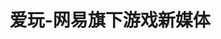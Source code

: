 ---
description: 大厂出品，中规中矩。网易是要在游戏这条道路上走到黑啊。
layout: post
results:
- primaryGenreName: News
  version: '1.2.3'
  formattedPrice: 免费
  genreIds:
  - '6009'
  artworkUrl60: http://is4.mzstatic.com/image/thumb/Purple49/v4/ff/ba/63/ffba636f-f51a-8740-6281-4ade2bf80916/source/60x60bb.jpg
  userRatingCountForCurrentVersion: 13
  minimumOsVersion: '7.0'
  appletvScreenshotUrls: &a []
  sellerName: Guangzhou Boguan Telecommunication Technology Limited.
  supportedDevices:
  - iPhone4
  - iPad2Wifi
  - iPad23G
  - iPhone4S
  - iPadThirdGen
  - iPadThirdGen4G
  - iPhone5
  - iPodTouchFifthGen
  - iPadFourthGen
  - iPadFourthGen4G
  - iPadMini
  - iPadMini4G
  - iPhone5c
  - iPhone5s
  - iPhone6
  - iPhone6Plus
  - iPodTouchSixthGen
  genres:
  - 新闻
  currentVersionReleaseDate: '2016-04-13T02:00:54Z'
  trackName: 爱玩-网易旗下游戏新媒体
  isVppDeviceBasedLicensingEnabled: true
  description: "游戏阅读，不止于此 \n\n● 第一时间了解游戏圈内发生的大小事，透过业内资深编辑俯瞰全球游戏热点；\n● 精选游戏科学、每日一雷等20多个栏目，深度与趣味结合，让你重拾阅读乐趣；\n●
    暴雪人气社区凯恩之角移动版，百万玩家在这里和你一起畅所欲言；\n● 暗黑3、炉石传说、守望先锋等热门游戏专区一键订阅，随时随地关注游戏动态。\n\n爱玩是目前国内专业的游戏新闻与社区手机客户端，精选原创栏目与游戏专区满足玩家多样化的阅读需求，凯恩之角社区和与众不同的跟帖已经形成每一位玩家自由表态的文化，资深编辑零距离沟通，感受游戏本质。\n\n网易出品，值得信赖！\n\n如果您对爱玩APP有任何意见或建议，欢迎通过这些渠道联系我们：\n微信：网易爱玩\n微博：@网易爱玩\n官网：http://i.play.163.com/\n用户交流QQ群：
    171862814"
  price: 0
  trackId: 1021519397
  releaseDate: '2016-03-17T06:42:21Z'
  advisories:
  - 偶尔/轻微的亵渎或低俗幽默
  - 偶尔/轻微的卡通或幻想暴力
  screenshotUrls:
  - http://a3.mzstatic.com/us/r30/Purple69/v4/2e/7b/e8/2e7be8aa-142d-cbea-580d-958052a21992/screen1136x1136.jpeg
  - http://a1.mzstatic.com/us/r30/Purple49/v4/7a/03/d9/7a03d96e-1da4-32cc-a270-ee4332d894b1/screen1136x1136.jpeg
  - http://a4.mzstatic.com/us/r30/Purple49/v4/a9/cd/08/a9cd08bd-71bf-ebf6-8c0e-3f9c53ded91e/screen1136x1136.jpeg
  - http://a5.mzstatic.com/us/r30/Purple49/v4/7d/7f/4a/7d7f4a72-9934-9522-26aa-fd8738fb4ba2/screen1136x1136.jpeg
  - http://a3.mzstatic.com/us/r30/Purple49/v4/62/0a/a1/620aa114-6a7d-6a31-1769-e019c1852a3d/screen1136x1136.jpeg
  artistViewUrl: https://itunes.apple.com/cn/developer/netease-inc/id515629538?uo=4
  primaryGenreId: 6009
  userRatingCount: 139
  averageUserRatingForCurrentVersion: 4.5
  kind: software
  fileSizeBytes: '58499126'
  bundleId: com.netease.iplay
  trackContentRating: 9+
  releaseNotes: '【紧急更新】修复闪退问题！对造成困扰的玩家，爱玩小编在这里给各位玩家老爷们道歉了：对不起！


    请给我们一点时间，我们会变的更好。


    以下是本次【紧急更新】内容，还请老爷们查收：


    1.新增 社区帖子来源，看帖子可以直接点击来源进入所在板块；

    2.新增 社区表情，更多萌萌哒的表情等你来发现；

    3.优化 资讯跟帖，使用跟贴从此更加省心；

    4.优化 产品嵌套浏览器；

    5.优化 跟帖中地理位置显示信息位置；

    6.优化 爱玩内存等性能问题，运行更稳定；

    7.优化 社区操作功能，发帖回帖就是这么简单；

    8.修复 服务器被攻击引起的闪退问题（再次像闪退的朋友鞠躬道歉）；

    9.修复 已知的一些其它BUG。'
  trackCensoredName: 爱玩-网易旗下游戏新媒体
  contentAdvisoryRating: 9+
  isGameCenterEnabled: false
  artistName: NetEase, Inc
  languageCodesISO2A:
  - EN
  - ZH
  averageUserRating: 4
  features: *a
  wrapperType: software
  artworkUrl512: http://is4.mzstatic.com/image/thumb/Purple49/v4/ff/ba/63/ffba636f-f51a-8740-6281-4ade2bf80916/source/512x512bb.jpg
  artworkUrl100: http://is4.mzstatic.com/image/thumb/Purple49/v4/ff/ba/63/ffba636f-f51a-8740-6281-4ade2bf80916/source/100x100bb.jpg
  trackViewUrl: https://geo.itunes.apple.com/cn/app/ai-wan-wang-yi-qi-xia-you/id1021519397?mt=8&uo=4
  artistId: 515629538
  currency: CNY
  ipadScreenshotUrls: *a
category: 新闻
tags: tag1
resultCount: 1
title: 爱玩-网易旗下游戏新媒体

---